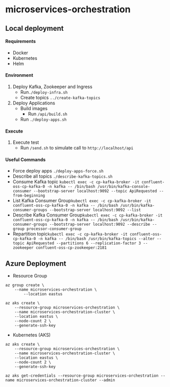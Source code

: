 # microservices-orchestration

## Local deployment

#### Requirements
- Docker
- Kubernetes
- Helm

#### Environment

1. Deploy Kafka, Zookeeper and Ingress
    - Run```./deploy-infra.sh```
    - Create topics ``../create-kafka-topics``
2. Deploy Applications
    - Build images
        - Run ``/api/build.sh``
    - Run ```./deploy-apps.sh```
    
#### Execute   
1. Execute test
    - Run ``/send.sh`` to simulate call to ``http://localhost/api``
    
#### Useful Commands     

-  Force deploy apps ``./deploy-apps-force.sh``
-  Describe all topics ``./describe-kafka-topics.sh``
-  Consume Kafka topic ``kubectl exec -c cp-kafka-broker -it confluent-oss-cp-kafka-0 -n kafka -- /bin/bash /usr/bin/kafka-console-consumer --bootstrap-server localhost:9092 --topic ApiRequested --from-beginning``
-  List Kafka Consumer Group``kubectl exec -c cp-kafka-broker -it confluent-oss-cp-kafka-0 -n kafka -- /bin/bash /usr/bin/kafka-consumer-groups --bootstrap-server localhost:9092 --list``
-  Describe Kafka Consumer Group``kubectl exec -c cp-kafka-broker -it confluent-oss-cp-kafka-0 -n kafka -- /bin/bash /usr/bin/kafka-consumer-groups --bootstrap-server localhost:9092 --describe --group processor-consumer-group``
-  Repartition topic``kubectl exec -c cp-kafka-broker -it confluent-oss-cp-kafka-0 -n kafka -- /bin/bash /usr/bin/kafka-topics --alter --topic ApiRequested --partitions 6 --replication-factor 3 --zookeeper confluent-oss-cp-zookeeper:2181``



## Azure Deployment

- Resource Group
```
az group create \
    --name microservices-orchestration \
        --location eastus
```
```
az aks create \
    --resource-group microservices-orchestration \
    --name microservices-orchestration-cluster \
    --location eastus \
    --node-count 2 \
    --generate-ssh-key
```

- Kubernetes (AKS)
```
az aks create \
    --resource-group microservices-orchestration \
    --name microservices-orchestration-cluster \
    --location eastus \
    --node-count 2 \
    --generate-ssh-key
```

`az aks get-credentials --resource-group microservices-orchestration --name microservices-orchestration-cluster --admin`



